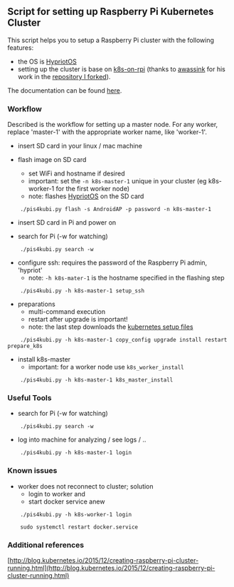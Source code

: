 
## Script for setting up Raspberry Pi Kubernetes Cluster

This script helps you to setup a Raspberry Pi cluster with the following features:
- the OS is [HypriotOS](https://github.com/hypriot/image-builder-rpi/releases)
- setting up the cluster is base on [k8s-on-rpi](https://github.com/mputz86/k8s-on-rpi) (thanks to [awassink](https://github.com/awassink) for his work in the [repository I forked](https://github.com/awassink/k8s-on-rpi)).

The documentation can be found [here](http://blog.kubernetes.io/2015/12/creating-raspberry-pi-cluster-running.html).


### Workflow

Described is the workflow for setting up a master node. For any worker, replace 'master-1' with the appropriate worker name, like 'worker-1'.

- insert SD card in your linux / mac machine

- flash image on SD card
    - set WiFi and hostname if desired
    - important: set the `-n k8s-master-1` unique in your cluster (eg k8s-worker-1 for the first worker node)
    - note: flashes [HypriotOS](https://github.com/hypriot/image-builder-rpi/releases) on the SD card

```
    ./pis4kubi.py flash -s AndroidAP -p password -n k8s-master-1
```

- insert SD card in Pi and power on

- search for Pi (-w for watching)

```
    ./pis4kubi.py search -w
```

- configure ssh: requires the password of the Raspberry Pi admin, 'hypriot'
    - note: `-h k8s-mater-1` is the hostname specified in the flashing step

```
    ./pis4kubi.py -h k8s-master-1 setup_ssh
```

- preparations
    - multi-command execution
    - restart after upgrade is important!
    - note: the last step downloads the [kubernetes setup files](https://github.com/mputz86/k8s-on-rpi)

```
    ./pis4kubi.py -h k8s-master-1 copy_config upgrade install restart prepare_k8s
```

- install k8s-master
    - important: for a worker node use `k8s_worker_install`

```
    ./pis4kubi.py -h k8s-master-1 k8s_master_install
```

### Useful Tools

- search for Pi (-w for watching)

```
    ./pis4kubi.py search -w
```

- log into machine for analyzing / see logs / ..

```
    ./pis4kubi.py -h k8s-master-1 login
```

### Known issues

* worker does not reconnect to cluster; solution
    - login to worker and
    - start docker service anew

```
    ./pis4kubi.py -h k8s-worker-1 login
```

```
    sudo systemctl restart docker.service
```


### Additional references

[http://blog.kubernetes.io/2015/12/creating-raspberry-pi-cluster-running.html](http://blog.kubernetes.io/2015/12/creating-raspberry-pi-cluster-running.html)
